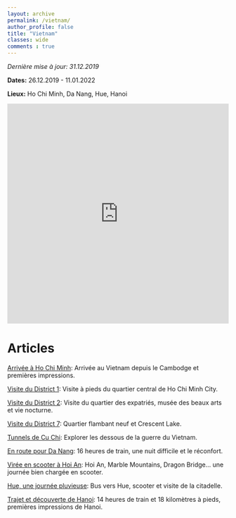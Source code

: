 ```yaml
---
layout: archive
permalink: /vietnam/
author_profile: false
title: "Vietnam"
classes: wide
comments : true
---
```


*Dernière mise à jour: 31.12.2019*

**Dates:** 26.12.2019 - 11.01.2022

**Lieux:** Ho Chi Minh, Da Nang, Hue, Hanoi

<iframe src="https://www.google.com/maps/d/u/0/embed?mid=1O-fZeTVi0HJAGkTBRXkIbMf7t7TRkJ3U" width="100%" height="500" frameBorder="0"></iframe>

<br>

# Articles

[Arrivée à Ho Chi Minh](https://maelfabien.github.io/vietnam_0/): Arrivée au Vietnam depuis le Cambodge et premières impressions.

[Visite du District 1](https://maelfabien.github.io/vietnam_1/): Visite à pieds du quartier central de Ho Chi Minh City.

[Visite du District 2](https://maelfabien.github.io/vietnam_2/): Visite du quartier des expatriés, musée des beaux arts et vie nocturne.

[Visite du District 7](https://maelfabien.github.io/vietnam_3/): Quartier flambant neuf et Crescent Lake.

[Tunnels de Cu Chi](https://maelfabien.github.io/vietnam_4/): Explorer les dessous de la guerre du Vietnam.

[En route pour Da Nang](https://maelfabien.github.io/vietnam_5/): 16 heures de train, une nuit difficile et le réconfort.

[Virée en scooter à Hoi An](https://maelfabien.github.io/vietnam_6/): Hoi An, Marble Mountains, Dragon Bridge... une journée bien chargée en scooter.

[Hue, une journée pluvieuse](https://maelfabien.github.io/vietnam_7/): Bus vers Hue, scooter et visite de la citadelle.

[Trajet et découverte de Hanoi](https://maelfabien.github.io/vietnam_8/): 14 heures de train et 18 kilomètres à pieds, premières impressions de Hanoi.


